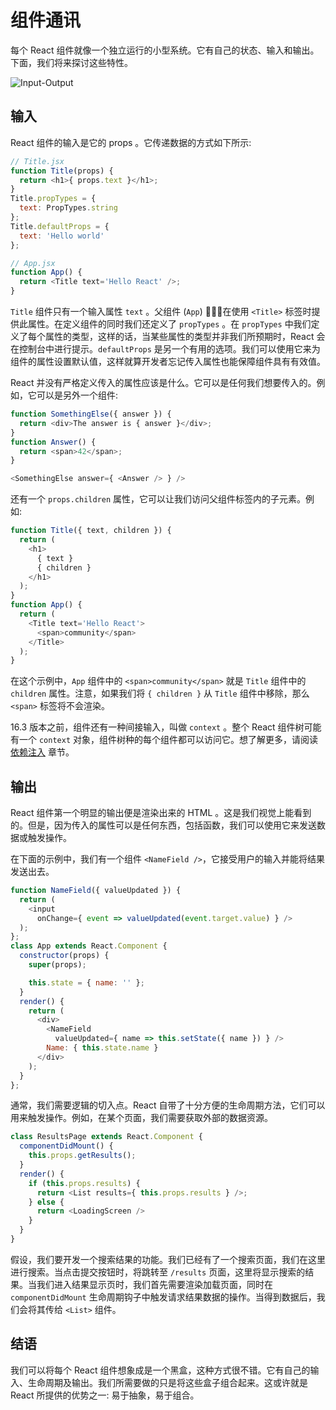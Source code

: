 # 组件通讯

每个 React 组件就像一个独立运行的小型系统。它有自己的状态、输入和输出。下面，我们将来探讨这些特性。

![Input-Output](./communication.jpg)

## 输入

React 组件的输入是它的 props 。它传递数据的方式如下所示:

```js
// Title.jsx
function Title(props) {
  return <h1>{ props.text }</h1>;
}
Title.propTypes = {
  text: PropTypes.string
};
Title.defaultProps = {
  text: 'Hello world'
};

// App.jsx
function App() {
  return <Title text='Hello React' />;
}
```

`Title` 组件只有一个输入属性 `text` 。父组件 (`App`) 在使用 `<Title>` 标签时提供此属性。在定义组件的同时我们还定义了 `propTypes` 。在 `propTypes` 中我们定义了每个属性的类型，这样的话，当某些属性的类型并非我们所预期时，React 会在控制台中进行提示。`defaultProps` 是另一个有用的选项。我们可以使用它来为组件的属性设置默认值，这样就算开发者忘记传入属性也能保障组件具有有效值。

React 并没有严格定义传入的属性应该是什么。它可以是任何我们想要传入的。例如，它可以是另外一个组件:

```js
function SomethingElse({ answer }) {
  return <div>The answer is { answer }</div>;
}
function Answer() {
  return <span>42</span>;
}

<SomethingElse answer={ <Answer /> } />
```

还有一个 `props.children` 属性，它可以让我们访问父组件标签内的子元素。例如:

```js
function Title({ text, children }) {
  return (
    <h1>
      { text }
      { children }
    </h1>
  );
}
function App() {
  return (
    <Title text='Hello React'>
      <span>community</span>
    </Title>
  );
}
```

在这个示例中，`App` 组件中的 `<span>community</span>` 就是 `Title` 组件中的 `children` 属性。注意，如果我们将 `{ children }` 从 `Title` 组件中移除，那么 `<span>` 标签将不会渲染。

16.3 版本之前，组件还有一种间接输入，叫做 `context` 。整个 React 组件树可能有一个 `context` 对象，组件树种的每个组件都可以访问它。想了解更多，请阅读 [依赖注入](../chapter-10/README.md) 章节。

## 输出

React 组件第一个明显的输出便是渲染出来的 HTML 。这是我们视觉上能看到的。但是，因为传入的属性可以是任何东西，包括函数，我们可以使用它来发送数据或触发操作。

在下面的示例中，我们有一个组件 `<NameField />`，它接受用户的输入并能将结果发送出去。

<span class="new-page"></span>

```js
function NameField({ valueUpdated }) {
  return (
    <input
      onChange={ event => valueUpdated(event.target.value) } />
  );
};
class App extends React.Component {
  constructor(props) {
    super(props);

    this.state = { name: '' };
  }
  render() {
    return (
      <div>
        <NameField
          valueUpdated={ name => this.setState({ name }) } />
        Name: { this.state.name }
      </div>
    );
  }
};
```

通常，我们需要逻辑的切入点。React 自带了十分方便的生命周期方法，它们可以用来触发操作。例如，在某个页面，我们需要获取外部的数据资源。

```js
class ResultsPage extends React.Component {
  componentDidMount() {
    this.props.getResults();
  }
  render() {
    if (this.props.results) {
      return <List results={ this.props.results } />;
    } else {
      return <LoadingScreen />
    }
  }
}
```

假设，我们要开发一个搜索结果的功能。我们已经有了一个搜索页面，我们在这里进行搜索。当点击提交按钮时，将跳转至 `/results` 页面，这里将显示搜索的结果。当我们进入结果显示页时，我们首先需要渲染加载页面，同时在 `componentDidMount` 生命周期钩子中触发请求结果数据的操作。当得到数据后，我们会将其传给 `<List>` 组件。

## 结语

我们可以将每个 React 组件想象成是一个黑盒，这种方式很不错。它有自己的输入、生命周期及输出。我们所需要做的只是将这些盒子组合起来。这或许就是 React 所提供的优势之一: 易于抽象，易于组合。

